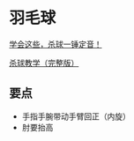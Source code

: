 # 羽毛球

[学会这些，杀球一锤定音！](https://www.bilibili.com/video/BV1B142117Be/?share_source=copy_web&vd_source=004ff3f01d683f4c0d62710be488b015)

[杀球教学（完整版）](https://www.bilibili.com/video/BV1wa4y1r7rj/?share_source=copy_web&vd_source=004ff3f01d683f4c0d62710be488b015)

## 要点

- 手指手腕带动手臂回正（内旋）
- 肘要抬高

